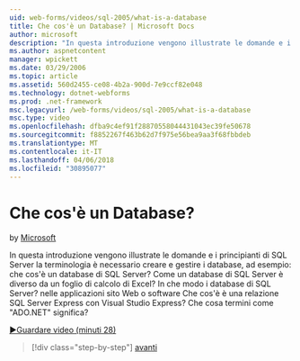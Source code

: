 ```yaml
---
uid: web-forms/videos/sql-2005/what-is-a-database
title: Che cos'è un Database? | Microsoft Docs
author: microsoft
description: "In questa introduzione vengono illustrate le domande e i principianti di SQL Server la terminologia è necessario creare e gestire i database, ad esempio: che cos'è un database di SQL Server? How..."
ms.author: aspnetcontent
manager: wpickett
ms.date: 03/29/2006
ms.topic: article
ms.assetid: 560d2455-ce08-4b2a-900d-7e9ccf82e048
ms.technology: dotnet-webforms
ms.prod: .net-framework
msc.legacyurl: /web-forms/videos/sql-2005/what-is-a-database
msc.type: video
ms.openlocfilehash: dfba9c4ef91f28870558044431043ec39fe50678
ms.sourcegitcommit: f8852267f463b62d7f975e56bea9aa3f68fbbdeb
ms.translationtype: MT
ms.contentlocale: it-IT
ms.lasthandoff: 04/06/2018
ms.locfileid: "30895077"
---
```

<a name="what-is-a-database"></a>Che cos'è un Database?
====================
by [Microsoft](https://github.com/microsoft)

In questa introduzione vengono illustrate le domande e i principianti di SQL Server la terminologia è necessario creare e gestire i database, ad esempio: che cos'è un database di SQL Server? Come un database di SQL Server è diverso da un foglio di calcolo di Excel? In che modo i database di SQL Server? nelle applicazioni sito Web o software Che cos'è è una relazione SQL Server Express con Visual Studio Express? Che cosa termini come "ADO.NET" significa?

[&#9654;Guardare video (minuti 28)](https://channel9.msdn.com/Blogs/ASP-NET-Site-Videos/what-is-a-database)

> [!div class="step-by-step"]
> [avanti](understanding-database-tables-and-records.md)
